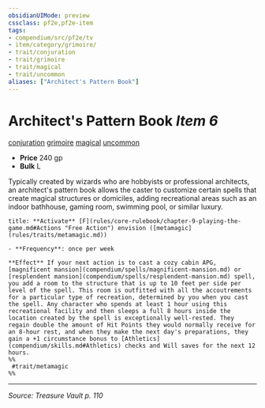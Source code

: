 ```yaml
---
obsidianUIMode: preview
cssclass: pf2e,pf2e-item
tags:
- compendium/src/pf2e/tv
- item/category/grimoire/
- trait/conjuration
- trait/grimoire
- trait/magical
- trait/uncommon
aliases: ["Architect's Pattern Book"]
---
```

# Architect's Pattern Book *Item 6*  
[conjuration](conjuration.md "Conjuration School Trait")  [grimoire](grimoire-som.md "Grimoire Item Trait")  [magical](magical.md "Magical Item Trait")  [uncommon](uncommon.md "Uncommon Rarity Trait")  

- **Price** 240 gp
- **Bulk** L

Typically created by wizards who are hobbyists or professional architects, an architect's pattern book allows the caster to customize certain spells that create magical structures or domiciles, adding recreational areas such as an indoor bathhouse, gaming room, swimming pool, or similar luxury.

```ad-embed-ability
title: **Activate** [F](rules/core-rulebook/chapter-9-playing-the-game.md#Actions "Free Action") envision ([metamagic](rules/traits/metamagic.md))

- **Frequency**: once per week

**Effect** If your next action is to cast a cozy cabin APG, [magnificent mansion](compendium/spells/magnificent-mansion.md) or [resplendent mansion](compendium/spells/resplendent-mansion.md) spell, you add a room to the structure that is up to 10 feet per side per level of the spell. This room is outfitted with all the accoutrements for a particular type of recreation, determined by you when you cast the spell. Any character who spends at least 1 hour using this recreational facility and then sleeps a full 8 hours inside the location created by the spell is exceptionally well-rested. They regain double the amount of Hit Points they would normally receive for an 8-hour rest, and when they make the next day's preparations, they gain a +1 circumstance bonus to [Athletics](compendium/skills.md#Athletics) checks and Will saves for the next 12 hours.  
%%
 #trait/metamagic 
%%
```


---
*Source: Treasure Vault p. 110*
